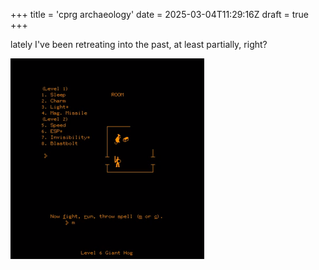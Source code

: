 +++
title = 'cprg archaeology'
date = 2025-03-04T11:29:16Z
draft = true
+++

lately I've been retreating into the past, at least partially, right?

![pedit5](pedit5.png)
